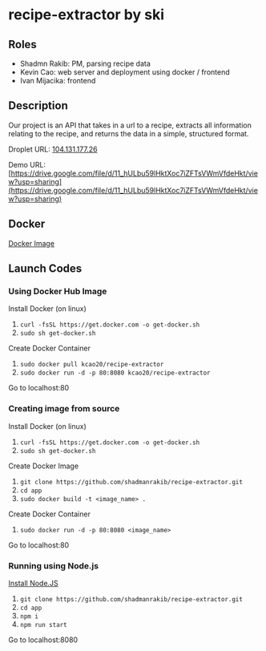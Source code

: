 # recipe-extractor by ski

## Roles
- Shadmn Rakib: PM, parsing recipe data
- Kevin Cao: web server and deployment using docker / frontend
- Ivan Mijacika: frontend

## Description
Our project is an API that takes in a url to a recipe, extracts all information relating to the recipe, and returns the data in a simple, structured format.

Droplet URL: [104.131.177.26](http://104.131.177.26)

Demo URL: [https://drive.google.com/file/d/11_hULbu59lHktXoc7iZFTsVWmVfdeHkt/view?usp=sharing](https://drive.google.com/file/d/11_hULbu59lHktXoc7iZFTsVWmVfdeHkt/view?usp=sharing)

## Docker
[Docker Image](https://hub.docker.com/r/kcao20/recipe-extractor)

## Launch Codes

### Using Docker Hub Image
Install Docker (on linux)
1.  ```curl -fsSL https://get.docker.com -o get-docker.sh```
2.  ```sudo sh get-docker.sh```

Create Docker Container
1.  ```sudo docker pull kcao20/recipe-extractor```
2.  ```sudo docker run -d -p 80:8080 kcao20/recipe-extractor```

Go to localhost:80

### Creating image from source
Install Docker (on linux)
1.  ```curl -fsSL https://get.docker.com -o get-docker.sh```
2.  ```sudo sh get-docker.sh```

Create Docker Image
1.  ```git clone https://github.com/shadmanrakib/recipe-extractor.git```
2.  ```cd app```
2.  ```sudo docker build -t <image_name> .```

Create Docker Container
1.  ```sudo docker run -d -p 80:8080 <image_name>```

Go to localhost:80

### Running using Node.js

[Install Node.JS](https://nodejs.dev/learn/how-to-install-nodejs/)

1.  ```git clone https://github.com/shadmanrakib/recipe-extractor.git```
2.  ```cd app```
3.  ```npm i```
4.  ```npm run start```

Go to localhost:8080
